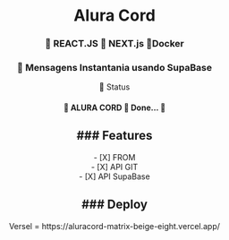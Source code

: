 <h1 align="center">Alura Cord </h1>

<h3 align="center">
    🔗 REACT.JS 🔗 NEXT.js  🔗Docker
</h3>


<h3 align="center">
    🔗 Mensagens Instantania usando SupaBase 
</h3>


<p align="center">🚀  Status</p>

<h4 align="center"> 
	🚧 ALURA CORD 🚀 Done...  🚧

</h4>





<h2 align="center"> ### Features</h2> 
<p align="center">
- [X] FROM <br>
- [X] API GIT <br>
- [X] API SupaBase <br>
</p>



<h2 align="center"> ### Deploy </h2> 
<p align="center">
 Versel = https://aluracord-matrix-beige-eight.vercel.app/
</p>









